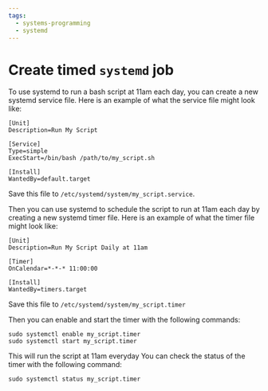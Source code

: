 ```yaml
---
tags:
  - systems-programming
  - systemd
---
```


# Create timed `systemd` job

To use systemd to run a bash script at 11am each day, you can create a new
systemd service file. Here is an example of what the service file might look
like:

```
[Unit]
Description=Run My Script

[Service]
Type=simple
ExecStart=/bin/bash /path/to/my_script.sh

[Install]
WantedBy=default.target
```

Save this file to `/etc/systemd/system/my_script.service`.

Then you can use systemd to schedule the script to run at 11am each day by
creating a new systemd timer file. Here is an example of what the timer file
might look like:

```
[Unit]
Description=Run My Script Daily at 11am

[Timer]
OnCalendar=*-*-* 11:00:00

[Install]
WantedBy=timers.target
```

Save this file to `/etc/systemd/system/my_script.timer`

Then you can enable and start the timer with the following commands:

```
sudo systemctl enable my_script.timer
sudo systemctl start my_script.timer
```

This will run the script at 11am everyday You can check the status of the timer
with the following command:

```
sudo systemctl status my_script.timer
```

